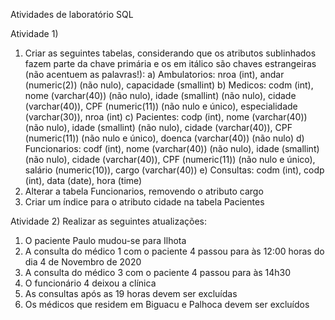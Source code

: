 Atividades de laboratório SQL 

Atividade 1)
1) Criar as seguintes tabelas, considerando que os atributos sublinhados fazem parte da chave primária e os em itálico são chaves estrangeiras (não acentuem as palavras!):
a) Ambulatorios: nroa (int), andar (numeric(2)) (não nulo), capacidade (smallint)
b) Medicos: codm (int), nome (varchar(40)) (não nulo), idade (smallint) (não nulo), cidade (varchar(40)), CPF (numeric(11)) (não nulo e único), especialidade (varchar(30)), nroa (int)
c) Pacientes: codp (int), nome (varchar(40)) (não nulo), idade (smallint) (não nulo), cidade (varchar(40)), CPF (numeric(11)) (não nulo e único), doenca (varchar(40)) (não nulo)
d) Funcionarios: codf (int), nome (varchar(40)) (não nulo), idade (smallint) (não nulo), cidade (varchar(40)), CPF (numeric(11)) (não nulo e único), salário (numeric(10)), cargo (varchar(40))
e) Consultas: codm (int), codp (int), data (date), hora (time)
2) Alterar a tabela Funcionarios, removendo o atributo cargo
3) Criar um índice para o atributo cidade na tabela Pacientes

Atividade 2)
Realizar as seguintes atualizações:
1) O paciente Paulo mudou-se para Ilhota
2) A consulta do médico 1 com o paciente 4 passou para às 12:00 horas do dia 4 de Novembro de 2020
3) A consulta do médico 3 com o paciente 4 passou para às 14h30
4) O funcionário 4 deixou a clínica
5) As consultas após as 19 horas devem ser excluídas
6) Os médicos que residem em Biguacu e Palhoca devem ser excluídos
